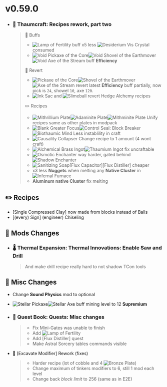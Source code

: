 # v0.59.0



- ### 🦯 **Thaumcraft**: Recipes rework, part two
  > 💪 Buffs
  >
  > - ![](https://is.gd/TY2Upx "Lamp of Fertility") buff x5 less ![](https://is.gd/PdXK7a "Desiderium Vis Crystal") consumed
  > - ![](https://is.gd/hokB0t "Void Pickaxe of the Core")![](https://is.gd/AkYpxR "Void Shovel of the Earthmover")![](https://is.gd/X97E6a "Void Axe of the Stream") buff **Efficiency**
  >
  > 💫 Revert
  >
  > - ![](https://is.gd/LzO2JF "Pickaxe of the Core")![](https://is.gd/OHps4j "Shovel of the Earthmover")![](https://is.gd/e7PoEL "Axe of the Stream") revert latest **Efficiency** buff partially, now pick is `24`, showel `10`, axe `120`.
  > - ![](https://is.gd/DIQV93 "Ink Sac") and ![](https://is.gd/QFx9bA "Slimeball") revert Hedge Alchemy recipes
  >
  > ✏️ Recipes
  >
  > - ![](https://is.gd/fsGJbH "Mithrillium Plate")![](https://is.gd/D4EbjY "Adaminite Plate")![](https://is.gd/oWNwxi "Mithminite Plate") Unify recipes same as other plates in modpack
  > - ![](https://is.gd/BVvKf2 "Blank Greater Focus")![](https://is.gd/xamg7S "Control Seal: Block Breaker")![](https://is.gd/VMolGL "Biothaumic Mind") Less instablility in craft
  > - ![](https://is.gd/I7ZMwe "Causality Collapser") Change recipe to 1 amount (4 wont craft)
  > - ![](https://is.gd/2u6GsZ "Alchemical Brass Ingot")![](https://is.gd/Ofipbe "Thaumium Ingot") fix uncraftable
  > - ![](https://is.gd/iIkEEU "Osmotic Enchanter") way harder, gated behind ![](https://is.gd/dzV0xW "Shadow Enchanter")
  > - ![](https://is.gd/NAazR1 "Sanitizing Soap")[Flux Capacitor][Flux Distiller] cheaper
  > - x3 less **Nuggets** when melting any **Native Cluster** in ![](https://is.gd/alncus "Infernal Furnace")
  > - **Aluminum native Cluster** fix melting

## ✏️ **Recipes**
  - [Single Compressed Clay] now made from blocks instead of Balls
  - [(every) Sign] (engineer) Chiseling

## 🔵 **Mods Changes**
  - ### 🌡️ **Thermal Expansion**: Thermal Innovations: Enable Saw and Drill
      > And make drill recipe really hard to not shadow TCon tools


## 🔄 **Misc Changes**

  - Change **Sound Physics** mod to optional

  - ![](https://is.gd/Nf1PYA "Stellar Pickaxe")![](https://is.gd/Ax3nJG "Stellar Axe") buff mining level to 12 **Supremium**

  - ### 📖 **Quest Book**: Quests: Misc changes
      > - Fix Mini-Gates was unable to finish
      > - Add ![](https://is.gd/0330S0 "Lamp of Fertility")
      > - Add [Flux Distiller] quest
      > - Make Astral Sorcery tables commands visible
      
  - 🚜 [Excavate Modifier] Rework (fixes)
    > - Harder recipe (lot of cobble and 4 ![](https://is.gd/Ugnwhy "Bronze Plate"))
    > - Change maximum of tinkers modifiers to 6, still 1 mod each level
    > - Change back *block limit* to 256 (same as in E2E)



